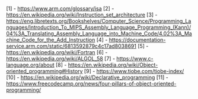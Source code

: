 [1] - https://www.arm.com/glossary/isa
[2] - https://en.wikipedia.org/wiki/Instruction_set_architecture
[3] - https://eng.libretexts.org/Bookshelves/Computer_Science/Programming_Languages/Introduction_To_MIPS_Assembly_Language_Programming_(Kann)/04%3A_Translating_Assembly_Language_into_Machine_Code/4.02%3A_Machine_Code_for_the_Add_Instruction
[4] - https://documentation-service.arm.com/static/6813592879c4c17ad8038691
[5] - https://en.wikipedia.org/wiki/Fortran
[6] - https://en.wikipedia.org/wiki/ALGOL_58
[7] - https://www.c-language.org/about
[8] - https://en.wikipedia.org/wiki/Object-oriented_programming#History
[9] - https://www.tiobe.com/tiobe-index/
[10] - https://en.wikipedia.org/wiki/Declarative_programming
[11] - https://www.freecodecamp.org/news/four-pillars-of-object-oriented-programming/
